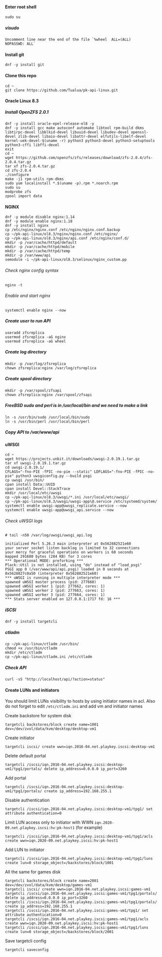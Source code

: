 
#### Enter root shell

    sudo su

##### visudo

    Uncomment line near the end of the file `%wheel  ALL=(ALL)       NOPASSWD: ALL`

#### Install git

    dnf -y install git

#### Clone this repo
    cd ~
    git clone https://github.com/Tualua/pk-api-linux.git

#### Oracle Linux 8.3
##### Install OpenZFS 2.0.1

    dnf -y install oracle-epel-release-el8 -y
    dnf -y install gcc make autoconf automake libtool rpm-build dkms libtirpc-devel libblkid-devel libuuid-devel libudev-devel openssl-devel zlib-devel libaio-devel libattr-devel elfutils-libelf-devel kernel-uek-devel-$(uname -r) python3 python3-devel python3-setuptools python3-cffi libffi-devel
    exit
    cd ~
    wget https://github.com/openzfs/zfs/releases/download/zfs-2.0.4/zfs-2.0.4.tar.gz
    tar xf zfs-2.0.4.tar.gz
    cd zfs-2.0.4
    ./configure
    make -j1 rpm-utils rpm-dkms
    sudo yum localinstall *.$(uname -p).rpm *.noarch.rpm    
    sudo su
    modprobe zfs
    zpool import data

#### NGINX

    dnf -y module disable nginx:1.14
    dnf -y module enable nginx:1.18
    dnf -y install nginx
    cp /etc/nginx/nginx.conf /etc/nginx/nginx.conf.backup
    cp ~/pk-api-linux/ol8.3/nginx/nginx.conf /etc/nginx/
    cp ~/pk-api-linux/ol8.3/nginx/api.conf /etc/nginx/conf.d/
    mkdir -p /var/cache/httpd/default
    mkdir -p /var/cache/httpd/mobile
    mkdir -p /var/cache/httpd/temp
    mkdir -p /var/www/api
    semodule -i ~/pk-api-linux/ol8.3/selinux/nginx_custom.pp

###### Check nginx config syntax

    nginx -t

###### Enable and start nginx

    systemctl enable nginx --now

##### Create user to run API

    useradd zfsreplica
    usermod zfsreplica -aG nginx
    usermod zfsreplica -aG wheel

##### Create log directory

    mkdir -p /var/log/zfsreplica
    chown zfsreplica:nginx /var/log/zfsreplica

##### Create spool directory

    mkdir -p /var/spool/zfsapi
    chown zfsreplica:nginx /var/spool/zfsapi

##### FreeBSD sudo and perl is in /usr/local/bin and we need to make a link

    ln -s /usr/bin/sudo /usr/local/bin/sudo
    ln -s /usr/bin/perl /usr/local/bin/perl

##### Copy API to /var/www/api

#### uWSGI

    cd ~
    wget https://projects.unbit.it/downloads/uwsgi-2.0.19.1.tar.gz
    tar xf uwsgi-2.0.19.1.tar.gz
    cd uwsgi-2.0.19.1/
    CFLAGS="-fno-PIE -fPIC -no-pie --static" LDFLAGS="-fno-PIE -fPIC -no-pie" python3 uwsgiconfig.py --build psgi
    cp uwsgi /usr/bin/
    cpan install Data::UUID
    cpan install Devel::StackTrace
    mkdir /usr/local/etc/uwsgi
    cp ~/pk-api-linux/ol8.3/uwsgi/*.ini /usr/local/etc/uwsgi/
    cp ~/pk-api-linux/ol8.3/uwsgi/uwsgi-app\@.service /etc/systemd/system/
    systemctl enable uwsgi-app@uwsgi_replicate.service --now
    systemctl enable uwsgi-app@uwsgi_api.service --now

###### Check uWSGI logs

    # tail -n50 /var/log/uwsgi/uwsgi_api.log

    initialized Perl 5.26.3 main interpreter at 0x562882521e60
    your server socket listen backlog is limited to 32 connections
    your mercy for graceful operations on workers is 60 seconds
    mapped 291680 bytes (284 KB) for 3 cores
    *** Operational MODE: preforking ***
    Plack::Util is not installed, using "do" instead of "load_psgi"
    PSGI app 0 (/var/www/api/api.psgi) loaded in 0 seconds at 0x5628827c0a50 (interpreter 0x562882521e60)
    *** uWSGI is running in multiple interpreter mode ***
    spawned uWSGI master process (pid: 277660)
    spawned uWSGI worker 1 (pid: 277662, cores: 1)
    spawned uWSGI worker 2 (pid: 277663, cores: 1)
    spawned uWSGI worker 3 (pid: 277664, cores: 1)
    *** Stats server enabled on 127.0.0.1:1717 fd: 16 ***

##### iSCSI

    dnf -y install targetcli

##### ctladm

    cp ~/pk-api-linux/ctladm /usr/bin/
    chmod +x /usr/bin/ctladm
    mkdir /etc/ctladm
    cp ~/pk-api-linux/ctladm.ini /etc/ctladm
    
##### Check API

    curl -sS "http://localhost/api/?action=status"

#### Create LUNs and initiators

You should limit LUNs visibility to hosts by using initiator names in acl. Also do not forget to edit `/etc/ctladm.ini` and add vm and initiator names

Create backstore for system disk

    targetcli backstores/block create name=1001 dev=/dev/zvol/data/kvm/desktop/desktop-vm1
    
Create initiator

    targetcli iscsi/ create wwn=iqn.2016-04.net.playkey.iscsi:desktop-vm1
    
Delete default portal

    targetcli /iscsi/iqn.2016-04.net.playkey.iscsi:desktop-vm1/tpg1/portals/ delete ip_address=0.0.0.0 ip_port=3260
    
Add portal

    targetcli /iscsi/iqn.2016-04.net.playkey.iscsi:desktop-vm1/tpg1/portals/ create ip_address=192.168.255.1
    
Disable authentication

    targetcli /iscsi/iqn.2016-04.net.playkey.iscsi:desktop-vm1/tpg1/ set attribute authentication=0
    
Limit LUN access only to initiator with WWN `iqn.2020-09.net.playkey.iscsi:hv:pk-host1` (for example)

    targetcli /iscsi/iqn.2016-04.net.playkey.iscsi:desktop-vm1/tpg1/acls create wwn=iqn.2020-09.net.playkey.iscsi:hv:pk-host1

Add LUN to initiator

    targetcli /iscsi/iqn.2016-04.net.playkey.iscsi:desktop-vm1/tpg1/luns create lun=0 storage_object=/backstores/block/1001

All the same for games disk

    targetcli backstores/block create name=2001 dev=/dev/zvol/data/kvm/desktop/games-vm1
    targetcli iscsi/ create wwn=iqn.2016-04.net.playkey.iscsi:games-vm1
    targetcli /iscsi/iqn.2016-04.net.playkey.iscsi:games-vm1/tpg1/portals/ delete ip_address=0.0.0.0 ip_port=3260
    targetcli /iscsi/iqn.2016-04.net.playkey.iscsi:games-vm1/tpg1/portals/ create ip_address=192.168.255.1
    targetcli /iscsi/iqn.2016-04.net.playkey.iscsi:games-vm1/tpg1/ set attribute authentication=0
    targetcli /iscsi/iqn.2016-04.net.playkey.iscsi:games-vm1/tpg1/acls create wwn=iqn.2020-09.net.playkey.iscsi:hv:pk-host1
    targetcli /iscsi/iqn.2016-04.net.playkey.iscsi:games-vm1/tpg1/luns create lun=0 storage_object=/backstores/block/2001
    
Save targetcli config

    targetcli saveconfig
